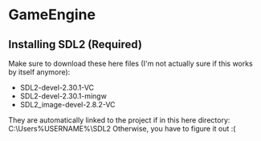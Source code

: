 # GameEngine

## Installing SDL2 (Required)
Make sure to download these here files (I'm not actually sure if this works by itself anymore):
- SDL2-devel-2.30.1-VC
- SDL2-devel-2.30.1-mingw
- SDL2_image-devel-2.8.2-VC

They are automatically linked to the project if in this here directory:
C:\Users\%USERNAME%\SDL2
Otherwise, you have to figure it out :(
